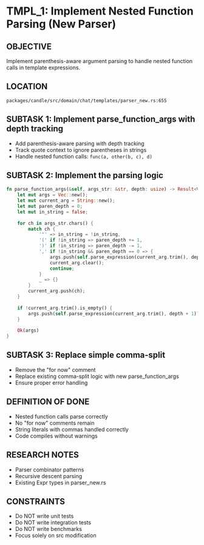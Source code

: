 # TMPL_1: Implement Nested Function Parsing (New Parser)

## OBJECTIVE
Implement parenthesis-aware argument parsing to handle nested function calls in template expressions.

## LOCATION
`packages/candle/src/domain/chat/templates/parser_new.rs:655`

## SUBTASK 1: Implement parse_function_args with depth tracking
- Add parenthesis-aware parsing with depth tracking
- Track quote context to ignore parentheses in strings
- Handle nested function calls: `func(a, other(b, c), d)`

## SUBTASK 2: Implement the parsing logic
```rust
fn parse_function_args(&self, args_str: &str, depth: usize) -> Result<Vec<Expr>> {
    let mut args = Vec::new();
    let mut current_arg = String::new();
    let mut paren_depth = 0;
    let mut in_string = false;
    
    for ch in args_str.chars() {
        match ch {
            '"' => in_string = !in_string,
            '(' if !in_string => paren_depth += 1,
            ')' if !in_string => paren_depth -= 1,
            ',' if !in_string && paren_depth == 0 => {
                args.push(self.parse_expression(current_arg.trim(), depth + 1)?);
                current_arg.clear();
                continue;
            }
            _ => {}
        }
        current_arg.push(ch);
    }
    
    if !current_arg.trim().is_empty() {
        args.push(self.parse_expression(current_arg.trim(), depth + 1)?);
    }
    
    Ok(args)
}
```

## SUBTASK 3: Replace simple comma-split
- Remove the "for now" comment
- Replace existing comma-split logic with new parse_function_args
- Ensure proper error handling

## DEFINITION OF DONE
- Nested function calls parse correctly
- No "for now" comments remain
- String literals with commas handled correctly
- Code compiles without warnings

## RESEARCH NOTES
- Parser combinator patterns
- Recursive descent parsing
- Existing Expr types in parser_new.rs

## CONSTRAINTS
- Do NOT write unit tests
- Do NOT write integration tests
- Do NOT write benchmarks
- Focus solely on src modification
